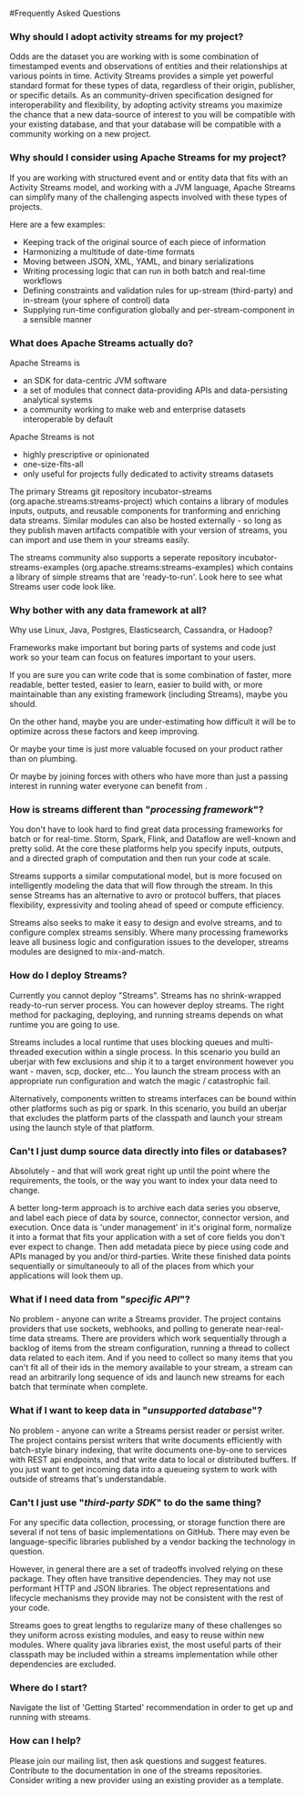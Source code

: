 #Frequently Asked Questions

###    Why should I adopt activity streams for my project?

Odds are the dataset you are working with is some combination of timestamped events and observations of entities and their relationships at various points in time.  Activity Streams provides a simple yet powerful standard format for these types of data, regardless of their origin, publisher, or specific details.  As an community-driven specification designed for interoperability and flexibility, by adopting activity streams you maximize the chance that a new data-source of interest to you will be compatible with your existing database, and that your database will be compatible with a community working on a new project.

###    Why should I consider using Apache Streams for my project?

If you are working with structured event and or entity data that fits with an Activity Streams model, and working with a JVM language, Apache Streams can simplify many of the challenging aspects involved with these types of projects.

Here are a few examples:

* Keeping track of the original source of each piece of information
* Harmonizing a multitude of date-time formats
* Moving between JSON, XML, YAML, and binary serializations
* Writing processing logic that can run in both batch and real-time workflows
* Defining constraints and validation rules for up-stream (third-party) and in-stream (your sphere of control) data
* Supplying run-time configuration globally and per-stream-component in a sensible manner

###    What does Apache Streams actually do?

Apache Streams is

* an SDK for data-centric JVM software
* a set of modules that connect data-providing APIs and data-persisting analytical systems
* a community working to make web and enterprise datasets interoperable by default

Apache Streams is not

* highly prescriptive or opinionated
* one-size-fits-all
* only useful for projects fully dedicated to activity streams datasets

The primary Streams git repository incubator-streams (org.apache.streams:streams-project) which contains a library of modules inputs, outputs, and reusable components for tranforming and enriching data streams.  Similar modules can also be hosted externally - so long as they publish maven artifacts compatible with your version of streams, you can import and use them in your streams easily.

The streams community also supports a seperate repository incubator-streams-examples (org.apache.streams:streams-examples) which contains a library of simple streams that are 'ready-to-run'.  Look here to see what Streams user code look like.

###    Why bother with any data framework at all?

Why use Linux, Java, Postgres, Elasticsearch, Cassandra, or Hadoop?

Frameworks make important but boring parts of systems and code just work so your team can focus on features important to your users.

If you are sure you can write code that is some combination of faster, more readable, better tested, easier to learn, easier to build with, or more maintainable than any existing framework (including Streams), maybe you should.

On the other hand, maybe you are under-estimating how difficult it will be to optimize across these factors and keep improving.

Or maybe your time is just more valuable focused on your product rather than on plumbing.

Or maybe by joining forces with others who have more than just a passing interest in running water everyone can benefit from .

###    How is streams different than "*processing framework*"?

You don't have to look hard to find great data processing frameworks for batch or for real-time.  Storm, Spark, Flink, and Dataflow are well-known and pretty solid.  At the core these platforms help you specify inputs, outputs, and a directed graph of computation and then run your code at scale.

Streams supports a similar computational model, but is more focused on intelligently modeling the data that will flow through the stream.  In this sense Streams has an alternative to avro or protocol buffers, that places flexibility, expressivity and tooling ahead of speed or compute efficiency.

Streams also seeks to make it easy to design and evolve streams, and to configure complex streams sensibly.  Where many processing frameworks leave all business logic and configuration issues to the developer, streams modules are designed to mix-and-match.

###    How do I deploy Streams?

Currently you cannot deploy "Streams".  Streams has no shrink-wrapped ready-to-run server process.  You can however deploy streams.  The right method for packaging, deploying, and running streams depends on what runtime you are going to use.

Streams includes a local runtime that uses blocking queues and multi-threaded execution within a single process.  In this scenario you build an uberjar with few exclusions and ship it to a target environment however you want - maven, scp, docker, etc...  You launch the stream process with an appropriate run configuration and watch the magic / catastrophic fail.

Alternatively, components written to streams interfaces can be bound within other platforms such as pig or spark.  In this scenario, you build an uberjar that excludes the platform parts of the classpath and launch your stream using the launch style of that platform.

###    Can't I just dump source data directly into files or databases?

Absolutely - and that will work great right up until the point where the requirements, the tools, or the way you want to index your data need to change.

A better long-term approach is to archive each data series you observe, and label each piece of data by source, connector, connector version, and execution.  Once data is 'under management' in it's original form, normalize it into a format that fits your application with a set of core fields you don't ever expect to change.  Then add metadata piece by piece using code and APIs managed by you and/or third-parties.  Write these finished data points sequentially or simultaneouly to all of the places from which your applications will look them up.

###    What if I need data from "*specific API*"?

No problem - anyone can write a Streams provider.  The project contains providers that use sockets, webhooks, and polling to generate near-real-time data streams.  There are providers which work sequentially through a backlog of items from the stream configuration, running a thread to collect data related to each item.  And if you need to collect so many items that you can't fit all of their ids in the memory available to your stream, a stream can read an arbitrarily long sequence of ids and launch new streams for each batch that terminate when complete.

###    What if I want to keep data in "*unsupported database*"?

No problem - anyone can write a Streams persist reader or persist writer.  The project contains persist writers that write documents efficiently with batch-style binary indexing, that write documents one-by-one to services with REST api endpoints, and that write data to local or distributed buffers.  If you just want to get incoming data into a queueing system to work with outside of streams that's understandable.

###    Can't I just use "*third-party SDK*" to do the same thing?

For any specific data collection, processing, or storage function there are several if not tens of basic implementations on GitHub.  There may even be language-specific libraries published by a vendor backing the technology in question.

However, in general there are a set of tradeoffs involved relying on these package.  They often have transitive dependencies.  They may not use performant HTTP and JSON libraries.  The object representations and lifecycle mechanisms they provide may not be consistent with the rest of your code.

Streams goes to great lengths to regularize many of these challenges so they uniform across existing modules, and easy to reuse within new modules.  Where quality java libraries exist, the most useful parts of their classpath may be included within a streams implementation while other dependencies are excluded.  

###    Where do I start?

Navigate the list of 'Getting Started' recommendation in order to get up and running with streams.

###    How can I help?

Please join our mailing list, then ask questions and suggest features.  Contribute to the documentation in one of the streams repositories.  Consider writing a new provider using an existing provider as a template.  
